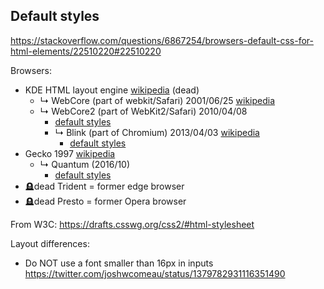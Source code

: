 

## Default styles

https://stackoverflow.com/questions/6867254/browsers-default-css-for-html-elements/22510220#22510220


Browsers:
- KDE HTML layout engine [wikipedia](https://en.wikipedia.org/wiki/KHTML) (dead)
  * ↳ WebCore (part of webkit/Safari) 2001/06/25 [wikipedia](https://en.wikipedia.org/wiki/WebKit)
  * ↳ WebCore2 (part of WebKit2/Safari) 2010/04/08
    - [default styles](https://trac.webkit.org/browser/trunk/Source/WebCore/css/html.css)
    * ↳ Blink (part of Chromium) 2013/04/03 [wikipedia](https://en.wikipedia.org/wiki/Blink_(browser_engine))
      - [default styles](https://chromium.googlesource.com/chromium/blink/+/refs/heads/main/Source/core/css/html.css)
- Gecko 1997 [wikipedia](https://en.wikipedia.org/wiki/Gecko_(software))
  * ↳ Quantum (2016/10)
    - [default styles](https://searchfox.org/mozilla-central/source/layout/style/res/html.css)
- 🪦dead Trident = former edge browser
- 🪦dead Presto = former Opera browser

From W3C: https://drafts.csswg.org/css2/#html-stylesheet


Layout differences:
- Do NOT use a font smaller than 16px in inputs https://twitter.com/joshwcomeau/status/1379782931116351490
